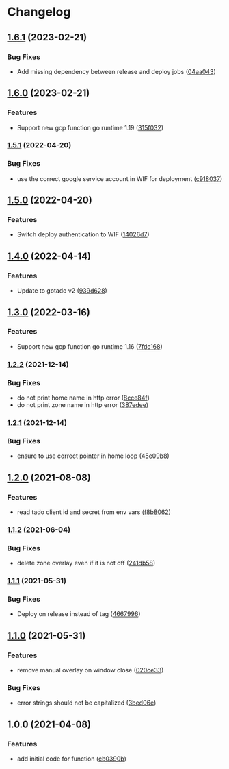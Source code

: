 # Changelog

## [1.6.1](https://github.com/gonzolino/tado-window-control/compare/v1.6.0...v1.6.1) (2023-02-21)


### Bug Fixes

* Add missing dependency between release and deploy jobs ([04aa043](https://github.com/gonzolino/tado-window-control/commit/04aa043f5294c3fe6bab86ae28dbcc3acc17392c))

## [1.6.0](https://github.com/gonzolino/tado-window-control/compare/v1.5.1...v1.6.0) (2023-02-21)


### Features

* Support new gcp function go runtime 1.19 ([315f032](https://github.com/gonzolino/tado-window-control/commit/315f03269125398828c8c1ad69e487b494ea7989))

### [1.5.1](https://github.com/gonzolino/tado-window-control/compare/v1.5.0...v1.5.1) (2022-04-20)


### Bug Fixes

* use the correct google service account in WIF for deployment ([c918037](https://github.com/gonzolino/tado-window-control/commit/c918037154b76405ad312a8dbdd9b5faed07b1bf))

## [1.5.0](https://github.com/gonzolino/tado-window-control/compare/v1.4.0...v1.5.0) (2022-04-20)


### Features

* Switch deploy authentication to WIF ([14026d7](https://github.com/gonzolino/tado-window-control/commit/14026d7f7b6660ae44b110998444fa37b5e90c64))

## [1.4.0](https://github.com/gonzolino/tado-window-control/compare/v1.3.0...v1.4.0) (2022-04-14)


### Features

* Update to gotado v2 ([939d628](https://github.com/gonzolino/tado-window-control/commit/939d628bab28129c3cfcb39fe03c2448faf46ce8))

## [1.3.0](https://github.com/gonzolino/tado-window-control/compare/v1.2.2...v1.3.0) (2022-03-16)


### Features

* Support new gcp function go runtime 1.16 ([7fdc168](https://github.com/gonzolino/tado-window-control/commit/7fdc168f68d21617d08226fcbb37cfb7ff41ee64))

### [1.2.2](https://www.github.com/gonzolino/tado-window-control/compare/v1.2.1...v1.2.2) (2021-12-14)


### Bug Fixes

* do not print home name in http error ([8cce84f](https://www.github.com/gonzolino/tado-window-control/commit/8cce84fdc3e80d2824307e65620a8b27e9566629))
* do not print zone name in http error ([387edee](https://www.github.com/gonzolino/tado-window-control/commit/387edeed9fe6f28d045a10aaec556a49a775c018))

### [1.2.1](https://www.github.com/gonzolino/tado-window-control/compare/v1.2.0...v1.2.1) (2021-12-14)


### Bug Fixes

* ensure to use correct pointer in home loop ([45e09b8](https://www.github.com/gonzolino/tado-window-control/commit/45e09b8fb51c73d8d537401e7e4627fddc77c123))

## [1.2.0](https://www.github.com/gonzolino/tado-window-control/compare/v1.1.2...v1.2.0) (2021-08-08)


### Features

* read tado client id and secret from env vars ([f8b8062](https://www.github.com/gonzolino/tado-window-control/commit/f8b8062dddc45f29184d81c962ad3775b5ebf36f))

### [1.1.2](https://www.github.com/gonzolino/tado-window-control/compare/v1.1.1...v1.1.2) (2021-06-04)


### Bug Fixes

* delete zone overlay even if it is not off ([241db58](https://www.github.com/gonzolino/tado-window-control/commit/241db58efd66f4c03be58b1a82a2bd67e1981850))

### [1.1.1](https://www.github.com/gonzolino/tado-window-control/compare/v1.1.0...v1.1.1) (2021-05-31)


### Bug Fixes

* Deploy on release instead of tag ([4667996](https://www.github.com/gonzolino/tado-window-control/commit/46679963182729a3f834767ff750fc1600b2c1b2))

## [1.1.0](https://www.github.com/gonzolino/tado-window-control/compare/v1.0.0...v1.1.0) (2021-05-31)


### Features

* remove manual overlay on window close ([020ce33](https://www.github.com/gonzolino/tado-window-control/commit/020ce3312138ec34c0f0be9de1d05ea66fd6faad))


### Bug Fixes

* error strings should not be capitalized ([3bed06e](https://www.github.com/gonzolino/tado-window-control/commit/3bed06ef590ea16cf6386083d8225a682f05c6c8))

## 1.0.0 (2021-04-08)


### Features

* add initial code for function ([cb0390b](https://www.github.com/gonzolino/tado-window-control/commit/cb0390bd83b738e256c0cf63461227368bec263a))
